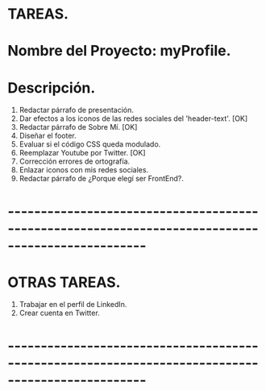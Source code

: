 # TAREAS.

# Nombre del Proyecto: myProfile.
# Descripción.
01. Redactar párrafo de presentación.
02. Dar efectos a los iconos de las redes sociales del 'header-text'. [OK]
03. Redactar párrafo de Sobre Mí. [OK]
04. Diseñar el footer.
05. Evaluar si el código CSS queda modulado.
06. Reemplazar Youtube por Twitter. [OK]
07. Corrección errores de ortografía.
08. Enlazar iconos con mis redes sociales.
09. Redactar párrafo de ¿Porque elegí ser FrontEnd?.



# -------------------------------------------------------------------------------------------------
# OTRAS TAREAS.
01. Trabajar en el perfil de LinkedIn.
02. Crear cuenta en Twitter.
# -------------------------------------------------------------------------------------------------
